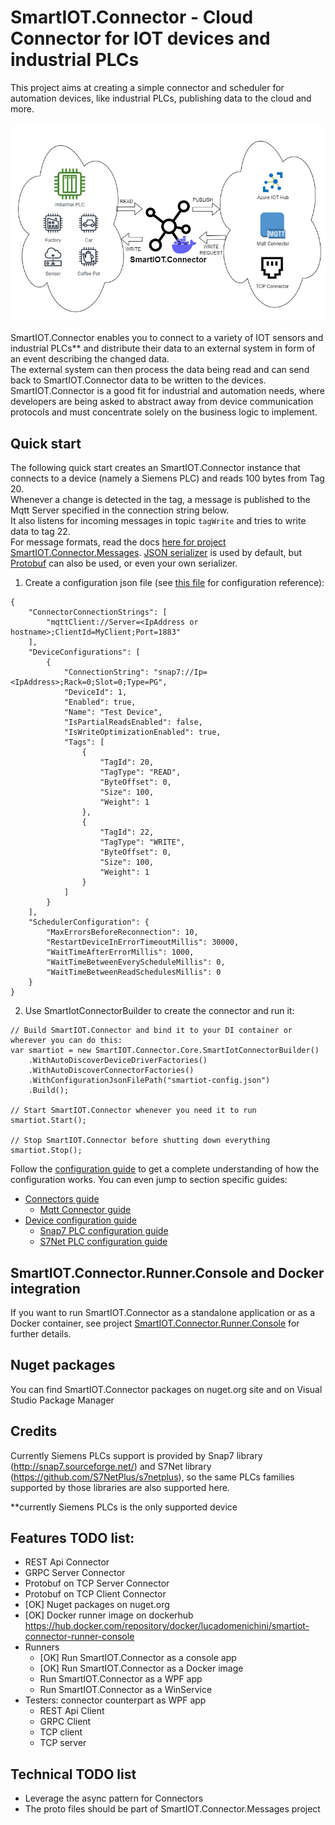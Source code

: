 # SmartIOT.Connector - Cloud Connector for IOT devices and industrial PLCs

This project aims at creating a simple connector and scheduler for automation devices, like industrial PLCs, publishing data to the cloud and more.

![SmartIOT.Connector image](Docs/smartiot-connector.jpg)

SmartIOT.Connector enables you to connect to a variety of IOT sensors and industrial PLCs** and distribute their data to an external system in form of an event describing the changed data.<br>
The external system can then process the data being read and can send back to SmartIOT.Connector data to be written to the devices.<br>
SmartIOT.Connector is a good fit for industrial and automation needs, where developers are being asked to abstract away from device communication protocols and must concentrate solely on the business logic to implement.

## Quick start

The following quick start creates an SmartIOT.Connector instance that connects to a device (namely a Siemens PLC) and reads 100 bytes from Tag 20.<br/>
Whenever a change is detected in the tag, a message is published to the Mqtt Server specified in the connection string below.<br/>
It also listens for incoming messages in topic <code>tagWrite</code> and tries to write data to tag 22.<br/>
For message formats, read the docs [here for project SmartIOT.Connector.Messages](./Core/SmartIOT.Connector.Messages/README.md). [JSON serializer](./Connectors/SmartIOT.Connector.Mqtt/JsonMessageSerializer.cs) is used by default, but [Protobuf](./Connectors/SmartIOT.Connector.Mqtt/ProtobufMessageSerializer.cs) can also be used, or even your own serializer.

1. Create a configuration json file (see [this file](./Docs/Configuration.md) for configuration reference):
```
{
	"ConnectorConnectionStrings": [
		"mqttClient://Server=<IpAddress or hostname>;ClientId=MyClient;Port=1883"
	],
	"DeviceConfigurations": [
		{
			"ConnectionString": "snap7://Ip=<IpAddress>;Rack=0;Slot=0;Type=PG",
			"DeviceId": 1,
			"Enabled": true,
			"Name": "Test Device",
			"IsPartialReadsEnabled": false,
			"IsWriteOptimizationEnabled": true,
			"Tags": [
				{
					"TagId": 20,
					"TagType": "READ",
					"ByteOffset": 0,
					"Size": 100,
					"Weight": 1
				},
				{
					"TagId": 22,
					"TagType": "WRITE",
					"ByteOffset": 0,
					"Size": 100,
					"Weight": 1
				}
			]
		}
	],
	"SchedulerConfiguration": {
		"MaxErrorsBeforeReconnection": 10,
		"RestartDeviceInErrorTimeoutMillis": 30000,
		"WaitTimeAfterErrorMillis": 1000,
		"WaitTimeBetweenEveryScheduleMillis": 0,
		"WaitTimeBetweenReadSchedulesMillis": 0
	}
}
```

2. Use SmartIotConnectorBuilder to create the connector and run it:

```
// Build SmartIOT.Connector and bind it to your DI container or wherever you can do this:
var smartiot = new SmartIOT.Connector.Core.SmartIotConnectorBuilder()
	.WithAutoDiscoverDeviceDriverFactories()
	.WithAutoDiscoverConnectorFactories()
	.WithConfigurationJsonFilePath("smartiot-config.json")
	.Build();

// Start SmartIOT.Connector whenever you need it to run
smartiot.Start();

// Stop SmartIOT.Connector before shutting down everything
smartiot.Stop();
```

Follow the [configuration guide](./Docs/Configuration.md) to get a complete understanding of how the configuration works.
You can even jump to section specific guides:
 - [Connectors guide](./Docs/Connectors.md)
	- [Mqtt Connector guide](./Connectors/SmartIOT.Connector.Mqtt/README.md)
 - [Device configuration guide](./Docs/Configuration.md#configuring-the-devices)
	- [Snap7 PLC configuration guide](./Devices/SmartIOT.Connector.Plc.Snap7/README.md)
	- [S7Net PLC configuration guide](./Devices/SmartIOT.Connector.Plc.S7Net/README.md)

## SmartIOT.Connector.Runner.Console and Docker integration

If you want to run SmartIOT.Connector as a standalone application or as a Docker container, see project [SmartIOT.Connector.Runner.Console](./Runners/SmartIOT.Connector.Runner.Console/README.md) for further details.

## Nuget packages

You can find SmartIOT.Connector packages on nuget.org site and on Visual Studio Package Manager

## Credits

Currently Siemens PLCs support is provided by Snap7 library (http://snap7.sourceforge.net/) and S7Net library (https://github.com/S7NetPlus/s7netplus), so the same PLCs families supported by those libraries are also supported here.


**currently Siemens PLCs is the only supported device

## Features TODO list:

 - REST Api Connector
 - GRPC Server Connector
 - Protobuf on TCP Server Connector
 - Protobuf on TCP Client Connector
 - [OK] Nuget packages on nuget.org
 - [OK] Docker runner image on dockerhub https://hub.docker.com/repository/docker/lucadomenichini/smartiot-connector-runner-console
 - Runners
   - [OK] Run SmartIOT.Connector as a console app
   - [OK] Run SmartIOT.Connector as a Docker image
   - Run SmartIOT.Connector as a WPF app
   - Run SmartIOT.Connector as a WinService
 - Testers: connector counterpart as WPF app
   - REST Api Client
   - GRPC Client
   - TCP client
   - TCP server

## Technical TODO list

 - Leverage the async pattern for Connectors
 - The proto files should be part of SmartIOT.Connector.Messages project
